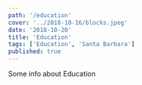 ```yaml
---
path: '/education'
cover: '../2018-10-16/blocks.jpeg'
date: '2018-10-20'
title: 'Education'
tags: ['Education', 'Santa Barbara']
published: true
---
```


Some info about Education
